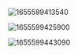 ![1655599413540](https://user-images.githubusercontent.com/68007558/174461290-5e3f99ad-af66-4d91-9b8c-eb2436f3cc3b.png)


![1655599425900](https://user-images.githubusercontent.com/68007558/174461296-136d69a5-f942-47f1-9e8c-81056b798e12.png)


![1655599443090](https://user-images.githubusercontent.com/68007558/174461302-a5d35aa5-54de-490a-b74f-b72dd66a63ba.png)
